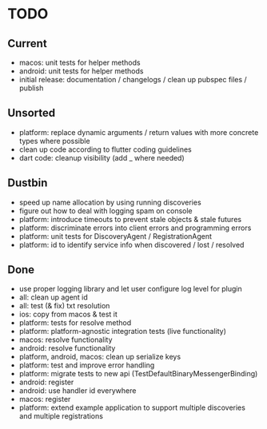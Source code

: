# TODO

## Current

- macos: unit tests for helper methods
- android: unit tests for helper methods
- initial release: documentation / changelogs / clean up pubspec files / publish

## Unsorted

- platform: replace dynamic arguments / return values with more concrete types where possible
- clean up code according to flutter coding guidelines
- dart code: cleanup visibility (add _ where needed)

## Dustbin

- speed up name allocation by using running discoveries
- figure out how to deal with logging spam on console
- platform: introduce timeouts to prevent stale objects & stale futures
- platform: discriminate errors into client errors and programming errors
- platform: unit tests for DiscoveryAgent / RegistrationAgent
- platform: id to identify service info when discovered / lost / resolved

## Done

- use proper logging library and let user configure log level for plugin
- all: clean up agent id
- all: test (& fix) txt resolution
- ios: copy from macos & test it
- platform: tests for resolve method
- platform: platform-agnostic integration tests (live functionality)
- macos: resolve functionality
- android: resolve functionality
- platform, android, macos: clean up serialize keys
- platform: test and improve error handling
- platform: migrate tests to new api (TestDefaultBinaryMessengerBinding)
- android: register
- android: use handler id everywhere
- macos: register
- platform: extend example application to support multiple discoveries and multiple registrations

